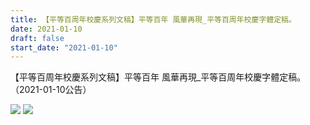 ```yaml
---
title: 【平等百周年校慶系列文稿】平等百年 風華再現_平等百周年校慶字體定稿。
date: 2021-01-10
draft: false
start_date: "2021-01-10"
---
```


【平等百周年校慶系列文稿】平等百年 風華再現_平等百周年校慶字體定稿。（2021-01-10公告）

![](https://i.imgur.com/W1OnlMD.png)
![](https://i.imgur.com/gsfcmhc.png)